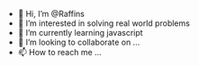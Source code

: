 - 👋 Hi, I’m @Raffins
- 👀 I’m interested in solving real world problems
- 🌱 I’m currently learning javascript
- 💞️ I’m looking to collaborate on ...
- 📫 How to reach me ...

<!---
Raffins/Raffins is a ✨ special ✨ repository because its `README.md` (this file) appears on your GitHub profile.
You can click the Preview link to take a look at your changes.
--->
